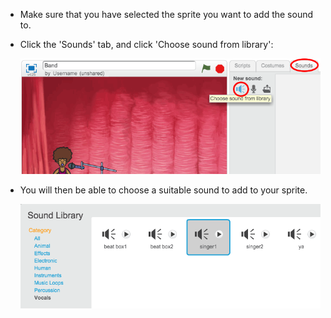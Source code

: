 + Make sure that you have selected the sprite you want to add the sound to.

+ Click the 'Sounds' tab, and click 'Choose sound from library':

	![screenshot](images/import-sound.png)

+ You will then be able to choose a suitable sound to add to your sprite.

	![screenshot](images/choose-sound.png)